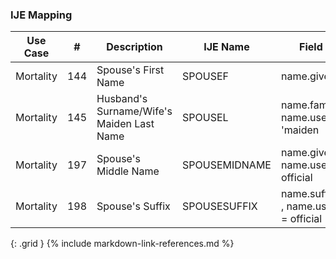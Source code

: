 ### IJE Mapping

| **Use Case** |  **#**   |  **Description**  | **IJE Name**  |  **Field**  |  **Type**  | **Value Set/Comments**  |
| :---------: | --------------- | ------------ | ------------- | ---------- | ---------- | -------------- |
| Mortality | 144 | Spouse's First Name | SPOUSEF | name.given |string |- |
| Mortality | 145 | Husband's Surname/Wife's Maiden Last Name | SPOUSEL  | name.family, name.use = 'maiden |string |- |
| Mortality | 197 | Spouse's Middle Name | SPOUSEMIDNAME | name.given , name.use = official |string |- |
| Mortality | 198 | Spouse's Suffix | SPOUSESUFFIX | name.suffix , name.use = official |string |- |
{: .grid }
{% include markdown-link-references.md %}
